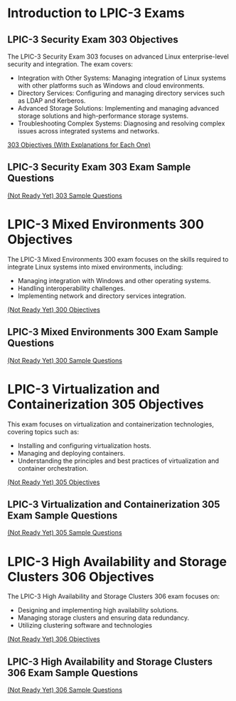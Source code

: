 # Introduction to LPIC-3 Exams

## LPIC-3 Security Exam 303 Objectives
The LPIC-3 Security Exam 303 focuses on advanced Linux enterprise-level security and integration. The exam covers:

- Integration with Other Systems: Managing integration of Linux systems with other platforms such as Windows and cloud environments.
- Directory Services: Configuring and managing directory services such as LDAP and Kerberos.
- Advanced Storage Solutions: Implementing and managing advanced storage solutions and high-performance storage systems.
- Troubleshooting Complex Systems: Diagnosing and resolving complex issues across integrated systems and networks.

[303 Objectives (With Explanations for Each One)](https://github.com/SamanKhalife/linux-Tutorial/blob/main/Lpic%203/LPIC-3%20Security%20Exam%20303%20Objectives.md)

## LPIC-3 Security Exam 303 Exam Sample Questions

[(Not Ready Yet) 303 Sample Questions ](https://github.com/SamanKhalife/linux-Tutorial/blob/main/Lpic%203/LPIC-3%20Security%20Exam%20303%20(303-450)%20Exam%20.md)

# LPIC-3 Mixed Environments 300 Objectives
The LPIC-3 Mixed Environments 300 exam focuses on the skills required to integrate Linux systems into mixed environments, including:
- Managing integration with Windows and other operating systems.
- Handling interoperability challenges.
- Implementing network and directory services integration.

[(Not Ready Yet) 300 Objectives](https://github.com/SamanKhalife/linux-Tutorial/blob/main/Lpic%203/LPIC-3%20Mixed%20Environments%20300%20Objectives.md)

## LPIC-3 Mixed Environments 300 Exam Sample Questions

[(Not Ready Yet) 300 Sample Questions](https://github.com/SamanKhalife/linux-Tutorial/blob/main/Lpic%203/LPIC-3%20Mixed%20Environments%20300%20Exam.md)

# LPIC-3 Virtualization and Containerization 305 Objectives
This exam focuses on virtualization and containerization technologies, covering topics such as:

- Installing and configuring virtualization hosts.
- Managing and deploying containers.
- Understanding the principles and best practices of virtualization and container orchestration.

[(Not Ready Yet) 305 Objectives](https://github.com/SamanKhalife/linux-Tutorial/blob/main/Lpic%203/LPIC-3%20Virtualization%20and%20Containerization%20305%20Objectives.md)

## LPIC-3 Virtualization and Containerization 305 Exam Sample Questions

[(Not Ready Yet) 305 Sample Questions](https://github.com/SamanKhalife/linux-Tutorial/blob/main/Lpic%203/LPIC-3%20Virtualization%20and%20Containerization%20305%20Exam.md)

# LPIC-3 High Availability and Storage Clusters 306 Objectives
The LPIC-3 High Availability and Storage Clusters 306 exam focuses on:

- Designing and implementing high availability solutions.
- Managing storage clusters and ensuring data redundancy.
- Utilizing clustering software and technologies

[(Not Ready Yet) 306 Objectives](https://github.com/SamanKhalife/linux-Tutorial/blob/main/Lpic%203/LPIC-3%20High%20Availability%20and%20Storage%20Clusters%20306%20Objectives.md)

## LPIC-3 High Availability and Storage Clusters 306 Exam Sample Questions

[(Not Ready Yet) 306 Sample Questions](https://github.com/SamanKhalife/linux-Tutorial/blob/main/Lpic%203/LPIC-3%20High%20Availability%20and%20Storage%20Clusters%20306%20Exam.md)




